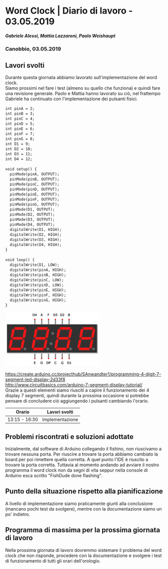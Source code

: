 # Word Clock | Diario di lavoro - 03.05.2019
##### Gabriele Alessi, Mattia Lazzaroni, Paolo Weishaupt
### Canobbio, 03.05.2019

## Lavori svolti
Durante questa giornata abbiamo lavorato sull'implementazione del word clock.  
Siamo prossimi nel fare i test (almeno su quello che funziona) e quindi fare una revisione generale.
Paolo e Mattia hanno lavorato su ciò, nel frattempo Gabriele ha continuato con l'implementazione dei pulsanti fisici.
```arduino
int pinA = 2;
int pinB = 3;
int pinC = 4;
int pinD = 5;
int pinE = 6;
int pinF = 7;
int pinG = 8;
int D1 = 9;
int D2 = 10;
int D3 = 11;
int D4 = 12;

void setup() {
  pinMode(pinA, OUTPUT);
  pinMode(pinB, OUTPUT);
  pinMode(pinC, OUTPUT);
  pinMode(pinD, OUTPUT);
  pinMode(pinE, OUTPUT);
  pinMode(pinF, OUTPUT);
  pinMode(pinG, OUTPUT);
  pinMode(D1, OUTPUT);
  pinMode(D2, OUTPUT);
  pinMode(D3, OUTPUT);
  pinMode(D4, OUTPUT);
  digitalWrite(D1, HIGH);
  digitalWrite(D2, HIGH);
  digitalWrite(D3, HIGH);
  digitalWrite(D4, HIGH);
}

void loop() {
  digitalWrite(D1, LOW);
  digitalWrite(pinA, HIGH);
  digitalWrite(pinB, HIGH);
  digitalWrite(pinC, LOW);
  digitalWrite(pinD, LOW);
  digitalWrite(pinE, HIGH);
  digitalWrite(pinF, HIGH);
  digitalWrite(pinG, HIGH);
}
```
![7Seg](img/7Seg.png)

https://create.arduino.cc/projecthub/SAnwandter1/programming-4-digit-7-segment-led-display-2d33f8  
http://www.circuitbasics.com/arduino-7-segment-display-tutorial/  
Grazie a questi elementi siamo riusciti a capire il funzionamento dei 4 display 7 segmenti, quindi durante la prossima occasione si potrebbe pensare di concludere ciò aggiungendo i pulsanti cambiando l'orario.

| Orario | Lavori svolti |
| - | - |
|13:15 - 16:30 | Implementazione |

##  Problemi riscontrati e soluzioni adottate
Inizialmente, dal software di Arduino collegando il fishino, non riuscivamo a trovare nessuna porta. Per riuscire a trovare la porta abbiamo cambiato la board per poi rimettere quella corretta. A quel punto l'IDE è riuscito a trovare la porta corretta.
Tuttavia al momento andando ad avviare il nostro programma il word clock non da segni di vita seppur nella console di Arduino esca scritto "FishDude done flashing".
##  Punto della situazione rispetto alla pianificazione
A livello di implementazione siamo praticamente giunti alla conclusione (mancano pochi test da svolgere), mentre con la documentazione siamo un po' indietro.
## Programma di massima per la prossima giornata di lavoro
Nella prossima giornata di lavoro dovremmo sistemare il problema del word clock che non risponde, procedere con la documentazione e svolgere i test di funzionamento di tutti gli orari dell'orologio.